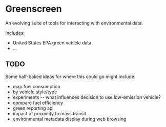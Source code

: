 Greenscreen
===========

An evolving suite of tools for interacting with environmental data.

Includes:

 * United States EPA green vehicle data
 * ...


TODO
----

Some half-baked ideas for where this could go might include:

* map fuel consumption
* by vehicle style/type
* experiments -- what influences decision to use low-emission vehicle?
* compare fuel efficiency
* green reporting api
* impact of proximity to mass transit
* environmental metadata display during web browsing


